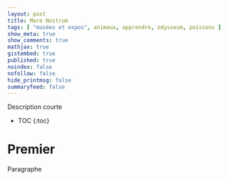 ```yaml
---
layout: post
title: Mare Nostrum
tags: [ "musées et expos", animaux, apprendre, odysseum, poissons ]
show_meta: true
show_comments: true
mathjax: true
gistembed: true
published: true
noindex: false
nofollow: false
hide_printmsg: false
summaryfeed: false
---
```


Description courte

* TOC
{:toc}

# Premier

Paragraphe

<!--
vim: spell spelllang=fr
-->
